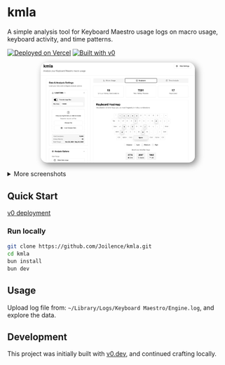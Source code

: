 # kmla

A simple analysis tool for Keyboard Maestro usage logs on macro usage, keyboard activity, and time patterns.

[![Deployed on Vercel](https://img.shields.io/badge/Deployed%20on-Vercel-black?style=for-the-badge&logo=vercel)](https://vercel.com/jyang-default/kmla)
[![Built with v0](https://img.shields.io/badge/Built%20with-v0.dev-black?style=for-the-badge)](https://v0.dev/chat/projects/9jednIVl57y)

<p align="center">
  <img src="assets/2.png" alt="kmla Application Screenshot" width="70%" style="box-shadow: 5px 5px 15px grey; border-radius: 15px;">
</p>

<details>
<summary>More screenshots</summary>
  <p align="center">
    <img src="assets/1.png" alt="kmla Application Screenshot" width="70%" style="box-shadow: 5px 5px 15px grey; border-radius: 15px;">
  </p>
  <p align="center">
    <img src="assets/3.png" alt="kmla Application Screenshot" width="70%" style="box-shadow: 5px 5px 15px grey; border-radius: 15px;">
  </p>
</details>

## Quick Start

[v0 deployment](https://kmla-jyang-default.vercel.app)

### Run locally

```bash
git clone https://github.com/Joilence/kmla.git
cd kmla
bun install
bun dev
```

## Usage

Upload log file from: `~/Library/Logs/Keyboard Maestro/Engine.log`, and explore the data.

## Development

This project was initially built with [v0.dev](https://v0.dev), and continued crafting locally.

